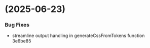 #  (2025-06-23)


### Bug Fixes

* streamline output handling in generateCssFromTokens function 3e6be85



